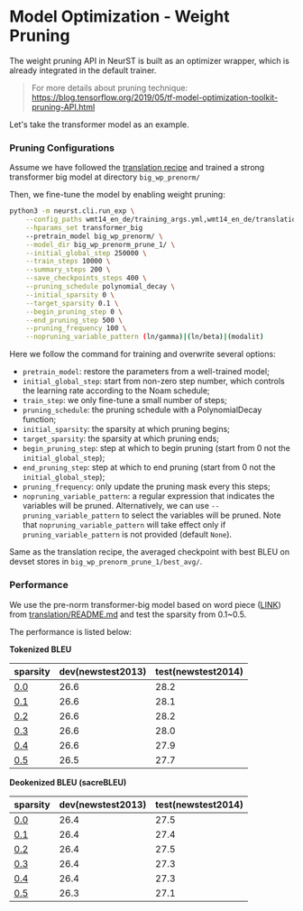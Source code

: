 # Model Optimization - Weight Pruning

The weight pruning API in NeurST is built as an optimizer wrapper, which is already integrated in the default trainer.

> For more details about pruning technique: https://blog.tensorflow.org/2019/05/tf-model-optimization-toolkit-pruning-API.html

Let's take the transformer model as an example. 

### Pruning Configurations

Assume we have followed the [translation recipe](/examples/translation/README.md) and trained a strong transformer big model at directory `big_wp_prenorm/`

Then, we fine-tune the model by enabling weight pruning:
``` bash
python3 -m neurst.cli.run_exp \
    --config_paths wmt14_en_de/training_args.yml,wmt14_en_de/translation_wordpiece.yml,wmt14_en_de/validation_args.yml \
    --hparams_set transformer_big
    --pretrain_model big_wp_prenorm/ \
    --model_dir big_wp_prenorm_prune_1/ \
    --initial_global_step 250000 \
    --train_steps 10000 \
    --summary_steps 200 \
    --save_checkpoints_steps 400 \
    --pruning_schedule polynomial_decay \
    --initial_sparsity 0 \
    --target_sparsity 0.1 \
    --begin_pruning_step 0 \
    --end_pruning_step 500 \
    --pruning_frequency 100 \
    --nopruning_variable_pattern (ln/gamma)|(ln/beta)|(modalit)
```
	
Here we follow the command for training and overwrite several options:

- `pretrain_model`: restore the parameters from a well-trained model;
- `initial_global_step`: start from non-zero step number, which controls the learning rate according to the Noam schedule;
- `train_step`: we only fine-tune a small number of steps;
- `pruning_schedule`: the pruning schedule with a PolynomialDecay function;
- `initial_sparsity`: the sparsity at which pruning begins;
- `target_sparsity`: the sparsity at which pruning ends;
- `begin_pruning_step`: step at which to begin pruning (start from 0 not the `initial_global_step`);
- `end_pruning_step`: step at which to end pruning (start from 0 not the `initial_global_step`);
- `pruning_frequency`: only update the pruning mask every this steps;
- `nopruning_variable_pattern`: a regular expression that indicates the variables will be pruned. Alternatively, we can use `--pruning_variable_pattern` to select the variables will be pruned. Note that `nopruning_variable_pattern` will take effect only if `pruning_variable_pattern` is not provided (default `None`).

Same as the translation recipe, the averaged checkpoint with best BLEU on devset stores in `big_wp_prenorm_prune_1/best_avg/`.

### Performance

We use the pre-norm transformer-big model based on word piece ([LINK](http://sf3-ttcdn-tos.pstatp.com/obj/nlp-opensource/neurst/translation/wmt14_ende/transformer_big_wp_prenorm.tgz)) from [translation/README.md](/examples/translation/README.md) and test the sparsity from 0.1~0.5.

The performance is listed below:

**Tokenized BLEU**

| sparsity | dev(newstest2013) | test(newstest2014) |
|----------|-------------------|--------------------|
|   [0.0](http://sf3-ttcdn-tos.pstatp.com/obj/nlp-opensource/neurst/translation/wmt14_ende/transformer_big_wp_prenorm.tgz)    | 26.6              | 28.2               |
|   [0.1](http://sf3-ttcdn-tos.pstatp.com/obj/nlp-opensource/neurst/translation/wmt14_ende/transformer_big_wp_prenorm_prune1.tgz)    | 26.6              | 28.1               |
|   [0.2](http://sf3-ttcdn-tos.pstatp.com/obj/nlp-opensource/neurst/translation/wmt14_ende/transformer_big_wp_prenorm_prune2.tgz)    | 26.6              | 28.2               |
|   [0.3](http://sf3-ttcdn-tos.pstatp.com/obj/nlp-opensource/neurst/translation/wmt14_ende/transformer_big_wp_prenorm_prune3.tgz)    | 26.6              | 28.0               |
|   [0.4](http://sf3-ttcdn-tos.pstatp.com/obj/nlp-opensource/neurst/translation/wmt14_ende/transformer_big_wp_prenorm_prune4.tgz)    | 26.6              | 27.9               |
|   [0.5](http://sf3-ttcdn-tos.pstatp.com/obj/nlp-opensource/neurst/translation/wmt14_ende/transformer_big_wp_prenorm_prune5.tgz)    | 26.5              | 27.7               |


**Deokenized BLEU (sacreBLEU)**

| sparsity | dev(newstest2013) | test(newstest2014) |
|----------|-------------------|--------------------|
|   [0.0](http://sf3-ttcdn-tos.pstatp.com/obj/nlp-opensource/neurst/translation/wmt14_ende/transformer_big_wp_prenorm.tgz)    | 26.4              | 27.5               |
|   [0.1](http://sf3-ttcdn-tos.pstatp.com/obj/nlp-opensource/neurst/translation/wmt14_ende/transformer_big_wp_prenorm_prune1.tgz)    | 26.4              | 27.4               |
|   [0.2](http://sf3-ttcdn-tos.pstatp.com/obj/nlp-opensource/neurst/translation/wmt14_ende/transformer_big_wp_prenorm_prune2.tgz)    | 26.4              | 27.5               |
|   [0.3](http://sf3-ttcdn-tos.pstatp.com/obj/nlp-opensource/neurst/translation/wmt14_ende/transformer_big_wp_prenorm_prune3.tgz)    | 26.4              | 27.3               |
|   [0.4](http://sf3-ttcdn-tos.pstatp.com/obj/nlp-opensource/neurst/translation/wmt14_ende/transformer_big_wp_prenorm_prune4.tgz)    | 26.4              | 27.3               |
|   [0.5](http://sf3-ttcdn-tos.pstatp.com/obj/nlp-opensource/neurst/translation/wmt14_ende/transformer_big_wp_prenorm_prune5.tgz)    | 26.3              | 27.1               |
